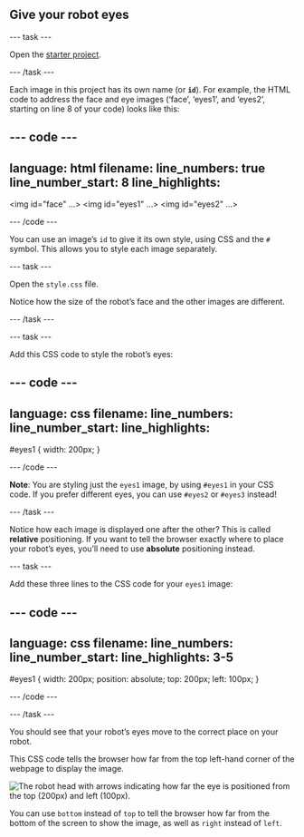 ## Give your robot eyes

--- task ---

Open the <a href="https://editor.raspberrypi.org/en/projects/build-a-robot-starter" target="_blank">starter project</a>.

--- /task ---

Each image in this project has its own name (or **`id`**). For example, the HTML code to address the face and eye images (‘face’, ‘eyes1’, and ‘eyes2’, starting on line 8 of your code) looks like this:

--- code ---
---
language: html
filename: 
line_numbers: true
line_number_start: 8
line_highlights:
---
<img id="face" ...>
<img id="eyes1" ...>
<img id="eyes2" ...>

--- /code ---

You can use an image’s `id` to give it its own style, using CSS and the `#` symbol. This allows you to style each image separately.

--- task ---

Open the `style.css` file. 

Notice how the size of the robot’s face and the other images are different.

--- /task ---


--- task ---

Add this CSS code to style the robot’s eyes:

--- code ---
---
language: css
filename: 
line_numbers: 
line_number_start: 
line_highlights:
---
#eyes1 {
    width: 200px;
    }

--- /code ---

**Note**: You are styling just the `eyes1` image, by using `#eyes1` in your CSS code. If you prefer different eyes, you can use `#eyes2` or `#eyes3` instead!

--- /task ---

Notice how each image is displayed one after the other? This is called __relative__ positioning. If you want to tell the browser exactly where to place your robot’s eyes, you’ll need to use __absolute__ positioning instead.

--- task ---

Add these three lines to the CSS code for your `eyes1` image:

--- code ---
---
language: css
filename: 
line_numbers: 
line_number_start: 
line_highlights: 3-5
---
#eyes1 {
    width: 200px;
    position: absolute;
    top: 200px;
    left: 100px;
    }
    
--- /code ---

--- /task ---

You should see that your robot’s eyes move to the correct place on your robot.

This CSS code tells the browser how far from the top left-hand corner of the webpage to display the image.

![The robot head with arrows indicating how far the eye is positioned from the top (200px) and left (100px).](images/robot-eyes-position2.png)

You can use `bottom` instead of `top` to tell the browser how far from the bottom of the screen to show the image, as well as `right` instead of `left`.

